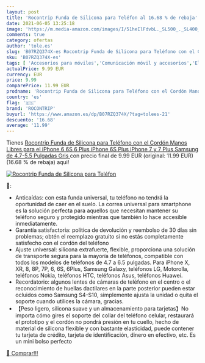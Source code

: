 ```yaml
---
layout: post
title: 'Rocontrip Funda de Silicona para Teléfon al 16.68 % de rebaja'
date: 2021-06-05 13:25:18
image: 'https://m.media-amazon.com/images/I/51heIlFdvbL._SL500_._SL400_.jpg'
comments: true
category: ofertas
author: 'tole.es'
slug: 'B07RZQ374X-es Rocontrip Funda de Silicona para Teléfono con el Cordón...'
sku: 'B07RZQ374X-es'
tags: [ 'Accesorios para móviles','Comunicación móvil y accesorios','Electrónica','Fundas y carcasas para teléfonos móviles','iphone','rocontrip', ]
actualPrice: 9.99 EUR
currency: EUR
price: 9.99
comparePrice: 11.99 EUR
prodname: 'Rocontrip Funda de Silicona para Teléfono con el Cordón Manos Libres para el iPhone 6 6S 6 Plus iPhone 6S Plus  iPhone 7 y 7 Plus  Samsung  de 4.7-5.5 Pulgadas  Gris '
country: 'es'
flag: '🇪🇸'
brand: 'ROCONTRIP'
buyurl: 'https://www.amazon.es/dp/B07RZQ374X/?tag=tolees-21'
descuento: '16.68'
average: '11.99'
---
```


Tienes [Rocontrip Funda de Silicona para Teléfono con el Cordón Manos Libres para el iPhone 6 6S 6 Plus iPhone 6S Plus  iPhone 7 y 7 Plus  Samsung  de 4.7-5.5 Pulgadas  Gris ](https://www.amazon.es/dp/B07RZQ374X/?tag=tolees-21) con precio final de  9.99 EUR (original: 11.99 EUR) (16.68 %  de rebaja) aqui!

[![Rocontrip Funda de Silicona para Teléfon](https://m.media-amazon.com/images/I/51heIlFdvbL._SL500_._SL400_.jpg)](https://www.amazon.es/dp/B07RZQ374X/?tag=tolees-21)

🔎:

- Anticaídas: con esta funda universal, tu teléfono no tendrá la oportunidad de caer en el suelo. La correa universal para smartphone es la solución perfecta para aquellos que necesitan mantener su teléfono seguro y protegido mientras que también lo hace accesible inmediatamente.
- Garantía satisfactoria: política de devolución y reembolso de 30 días sin problemas; obtén el reemplazo gratuito si no estás completamente satisfecho con el cordón del teléfono
- Ajuste universal: silicona extrafuerte, flexible, proporciona una solución de transporte segura para la mayoría de teléfonos, compatible con todos los modelos de teléfonos de 4.7 a 6.5 pulgadas. Para iPhone X, XR, 8, 8P, 7P, 6, 6S, 6Plus, Samsung Galaxy, teléfonos LG, Motorolla, teléfonos Nokia, teléfonos HTC, teléfonos Asus, teléfonos Huawei.
- Recordatorio: algunos lentes de cámaras de teléfono en el centro o el reconocimiento de huellas dactilares en la parte posterior pueden estar ocluidos como Samsung S4-S10, simplemente ajusta la unidad o quita el soporte cuando utilices la cámara, gracias.
- 【Peso ligero, silicona suave y un almacenamiento para tarjetas】No importa cómo gires el soporte del collar del teléfono celular, restaurará el prototipo y el cordón no pondrá presión en tu cuello, hecho de material de silicona flexible y con bastante elasticidad, puede contener tu tarjeta de crédito, tarjeta de identificación, dinero en efectivo, etc. Es un mini bolso perfecto

[🛒 Comprar!!!](https://www.amazon.es/dp/B07RZQ374X/?tag=tolees-21)
